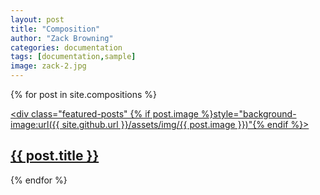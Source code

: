 ```yaml
---
layout: post
title: "Composition"
author: "Zack Browning"
categories: documentation
tags: [documentation,sample]
image: zack-2.jpg
---
```


{% for post in site.compositions %} <article><a href="{{ site.github.url }}{{ post.url }}"><div class="featured-posts" {% if post.image %}style="background-image:url({{ site.github.url }}/assets/img/{{ post.image }})"{% endif %}><h2><span>{{ post.title }}</span></h2></div></a></article> {% endfor %}
